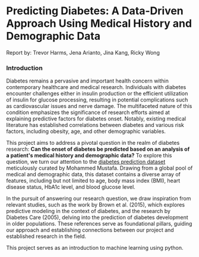 # Predicting Diabetes: A Data-Driven Approach Using Medical History and Demographic Data
 Report by: Trevor Harms, Jena Arianto, Jina Kang, Ricky Wong

### Introduction
Diabetes remains a pervasive and important health concern within contemporary healthcare and medical research. Individuals with diabetes encounter challenges either in insulin production or the efficient utilization of insulin for glucose processing, resulting in potential complications such as cardiovascular issues and nerve damage. The multifaceted nature of this condition emphasizes the significance of research efforts aimed at explaining predictive factors for diabetes onset. Notably, existing medical literature has established correlations between diabetes and various risk factors, including obesity, age, and other demographic variables.

This project aims to address a pivotal question in the realm of diabetes research: **Can the onset of diabetes be predicted based on an analysis of a patient's medical history and demographic data?** To explore this question, we turn our attention to the [diabetes prediction dataset](https://www.kaggle.com/datasets/iammustafatz/diabetes-prediction-dataset/code) meticulously curated by Mohammed Mustafa. Drawing from a global pool of medical and demographic data, this dataset contains a diverse array of features, including but not limited to age, body mass index (BMI), heart disease status, HbA1c level, and blood glucose level.

In the pursuit of answering our research question, we draw inspiration from relevant studies, such as the work by Brown et al. (2015), which explores predictive modeling in the context of diabetes, and the research by Diabetes Care (2005), delving into the prediction of diabetes development in older populations. These references serve as foundational pillars, guiding our approach and establishing connections between our project and established research in the field.

This project serves as an introduction to machine learning using python.

